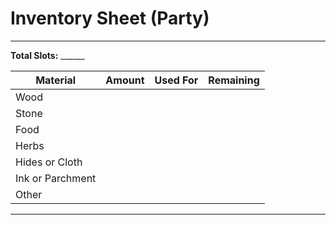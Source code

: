 # Inventory Sheet (Party)

---

**Total Slots:**  ______

| Material         | Amount | Used For      | Remaining |
|------------------|--------|--------------|-----------|
| Wood             |        |              |           |
| Stone            |        |              |           |
| Food             |        |              |           |
| Herbs            |        |              |           |
| Hides or Cloth   |        |              |           |
| Ink or Parchment |        |              |           |
| Other            |        |              |           |

---

